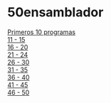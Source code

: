 # 50ensamblador

[Primeros 10 programas](https://asciinema.org/a/jOYgKUkB7AkNtZo4m9qhDN1Hl)</br>
[11 - 15](https://asciinema.org/a/3pGsal5dFuROJXQw3Bay1p4ms)</br>
[16 - 20](https://asciinema.org/a/xjAxTGZ51bzVM9cMwDppKeRqs)</br>
[21 - 24](https://asciinema.org/a/MnWG9LLs8yDOADCLMS7WhBUiv)</br>
[26 - 30](https://asciinema.org/a/igohRrqNN6a2a8iwTm2X9bwjR)</br>
[31 - 35](https://asciinema.org/a/Zae41iz2mZ6jtAFT2aQEekfPp)</br>
[36 - 40](https://asciinema.org/a/yBJYw8Eaoc0FcaRYW9JUyqGzo)</br>
[41 - 45](https://asciinema.org/a/ZE74Vzdc9hAOGVQX36XK02lOa)</br>
[46 - 50](https://asciinema.org/a/u40H6Yumr6zcN3S43Of9u1JHn)
